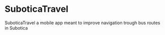 # SuboticaTravel
SuboticaTravel a mobile app meant to improve navigation trough bus routes in Subotica
